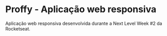 # Proffy - Aplicação web responsiva
Aplicação web responsiva desenvolvida durante a Next Level Week #2 da Rocketseat.
